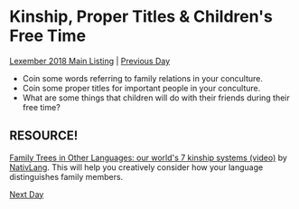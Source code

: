 # Kinship, Proper Titles & Children's Free Time
[Lexember 2018 Main Listing](_prompts/r-conlangs/lexember/2018/toc_lex18.md) | [Previous Day](_prompts/r-conlangs/lexember/2018/prompts/w2/08.md)

+ Coin some words referring to family relations in your conculture.
+ Coin some proper titles for important people in your conculture.
+ What are some things that children will do with their friends during their free time?

## RESOURCE!

[Family Trees in Other Languages: our world's 7 kinship systems (video)](https://www.youtube.com/watch?v=YOi2c2d3_Lk&t=) by [NativLang](https://www.youtube.com/channel/UCMk_WSPy3EE16aK5HLzCJzw). This will help you creatively consider how your language distinguishes family members.

[Next Day](_prompts/r-conlangs/lexember/2018/prompts/w2/10.md)